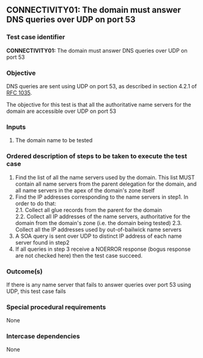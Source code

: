 ## CONNECTIVITY01: The domain must answer DNS queries over UDP on port 53

### Test case identifier

**CONNECTIVITY01:**  The domain must answer DNS queries over UDP on port 53

### Objective

DNS queries are sent using UDP on port 53, as described in section 4.2.1 of [RFC 1035](http://tools.ietf.org/html/rfc1035).

The objective for this test is that all the authoritative name servers for the domain are accessible over UDP on port 53

### Inputs

1. The domain name to be tested

### Ordered description of steps to be taken to execute the test case

1. Find the list of all the name servers used by the domain. This list MUST contain all name servers from the parent delegation for the domain, and all name servers in the apex of the domain's zone itself
2. Find the IP addresses corresponding to the name servers in step1. In order to do that: </br>
2.1. Collect all glue records from the parent for the domain </br>
2.2. Collect all IP addresses of the name servers, authoritative for the domain from the domain's zone (i.e. the domain being tested)
2.3. Collect all the IP addresses used by out-of-bailwick name servers
3. A SOA query is sent over UDP to distinct IP address of each name server found in step2
4. If all queries in step 3 receive a NOERROR response (bogus response are not checked here) then the test case succeed.

### Outcome(s)

If there is any name server that fails to answer queries over port 53 using UDP, this test case fails

### Special procedural requirements	

None

### Intercase dependencies

None
